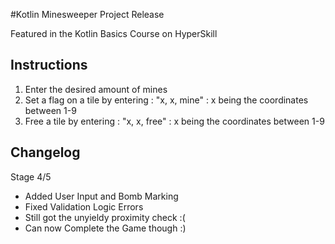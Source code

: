 #Kotlin Minesweeper Project Release

Featured in the Kotlin Basics Course on HyperSkill 

Instructions
----------------------------------------
1. Enter the desired amount of mines
2. Set a flag on a tile by entering   :  "x, x, mine"  : x being the coordinates between 1-9
3. Free a tile by entering            :  "x, x, free"  : x being the coordinates between 1-9


Changelog
-----------------------------------------

Stage 4/5
- Added User Input and Bomb Marking
- Fixed Validation Logic Errors
- Still got the unyieldy proximity check :(
- Can now Complete the Game though :)
